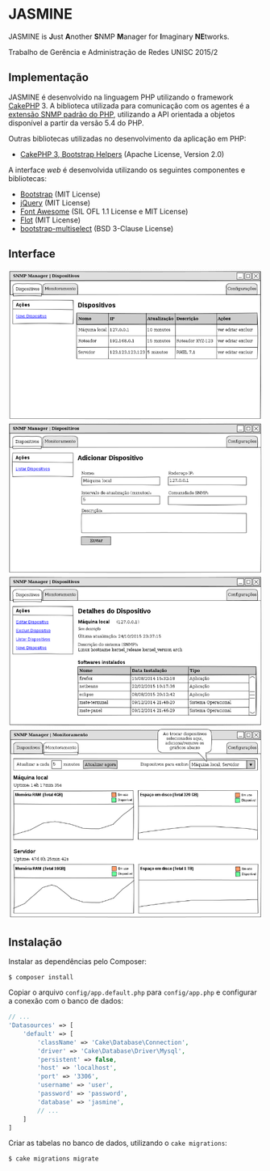 # JASMINE

JASMINE is **J**ust **A**nother **S**NMP **M**anager for **I**maginary **NE**tworks.

Trabalho de Gerência e Administração de Redes UNISC 2015/2

## Implementação

JASMINE é desenvolvido na linguagem PHP utilizando o framework [CakePHP][] 3. A biblioteca utilizada para comunicação com os agentes é a [extensão SNMP padrão do PHP][PHP-SNMP], utilizando a API orientada a objetos disponível a partir da versão 5.4 do PHP.

Outras bibliotecas utilizadas no desenvolvimento da aplicação em PHP:

* [CakePHP 3, Bootstrap Helpers][] (Apache License, Version 2.0)

A interface _web_ é desenvolvida utilizando os seguintes componentes e bibliotecas:

* [Bootstrap][] (MIT License)
* [jQuery][] (MIT License)
* [Font Awesome][] (SIL OFL 1.1 License e MIT License)
* [Flot][] (MIT License)
* [bootstrap-multiselect][] (BSD 3-Clause License)

## Interface

![Lista de dispositivos](design/Dispositivos_Lista.png)
![Cadastro de novo dispositivo](design/Dispositivos_Novo.png)
![Detalhes de um dispositivo](design/Dispositivos_Detalhes.png)
![Tela de monitoramento](design/Monitoramento.png)

## Instalação

Instalar as dependências pelo Composer:

    $ composer install

Copiar o arquivo `config/app.default.php` para `config/app.php` e configurar a conexão com o banco de dados:

```php
// ...
'Datasources' => [
    'default' => [
        'className' => 'Cake\Database\Connection',
        'driver' => 'Cake\Database\Driver\Mysql',
        'persistent' => false,
        'host' => 'localhost',
        'port' => '3306',
        'username' => 'user',
        'password' => 'password',
        'database' => 'jasmine',
        // ...
    ]
]
```

Criar as tabelas no banco de dados, utilizando o `cake migrations`:

    $ cake migrations migrate


[CakePHP]: http://cakephp.org "The rapid development PHP framework"
[PHP-SNMP]: http://php.net/manual/en/book.snmp.php "PHP SNMP Documentation"
[Bootstrap]: http://getbootstrap.com "Bootstrap Front-End Framework"
[jQuery]: http://jquery.com/ "jQuery"
[Font Awesome]: http://fontawesome.io "Font Awesome The iconic font and CSS toolkit"
[Flot]: http://www.flotcharts.org "Flot: Attractive JavaScript plotting for jQuery"
[bootstrap-multiselect]: https://github.com/davidstutz/bootstrap-multiselect "Bootstrap Multiselect"
[CakePHP 3, Bootstrap Helpers]: https://holt59.github.io/cakephp3-bootstrap-helpers/ "CakePHP 3.x helpers for the Bootstrap 3"
